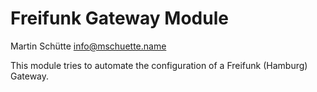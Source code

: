 # Freifunk Gateway Module

Martin Schütte <info@mschuette.name>

This module tries to automate the configuration of a Freifunk (Hamburg) Gateway.

